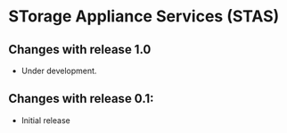 # STorage Appliance Services (STAS)

## Changes with release 1.0

- Under development.

## Changes with release 0.1:

- Initial release

